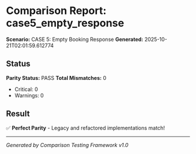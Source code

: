# Comparison Report: case5_empty_response
**Scenario:** CASE 5: Empty Booking Response
**Generated:** 2025-10-21T02:01:59.612774

## Status
**Parity Status:** PASS
**Total Mismatches:** 0
  - Critical: 0
  - Warnings: 0

## Result
✅ **Perfect Parity** - Legacy and refactored implementations match!

---
*Generated by Comparison Testing Framework v1.0*